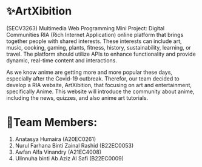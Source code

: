 # ✨ArtXibition
(SECV3263) Multimedia Web Programming Mini Project: Digital Communities
RIA (Rich Internet Application) online platform that brings together people with shared interests. These interests can include art, music, cooking, gaming, plants, fitness, history, sustainability, learning, or travel. The platform should utilize APIs to enhance functionality and provide dynamic, real-time content and interactions.

As we know anime are getting more and more popular these days, especially after the Covid-19 outbreak.
Therefor, our team decided to develop a RIA website, ArtXibition, that focusing on art and entertainment, specifically Anime.
This website will introduce the community about anime, including the news, quizzes, and also anime art tutorials. 

# 🥧Team Members:
1. Anatasya Humaira (A20EC0261)
2. Nurul Farhana Binti Zainal Rashid (B22EC0053)
3. Awfan Alfa Vinandry (A21EC4008)
4. Ulinnuha binti Ab Aziz Al Safi (B22EC0009)
